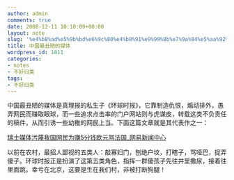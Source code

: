 ```yaml
---
author: admin
comments: true
date: 2008-12-11 10:10:09+00:00
layout: note
slug: '%e4%b8%ad%e5%9b%bd%e6%9c%80%e4%b8%91%e9%99%8b%e7%9a%84%e5%aa%92%e4%bd%93'
title: 中国最丑陋的媒体
wordpress_id: 1811
categories:
- notes
- 不好归类
tags:
- 不好归类
---
```


中国最丑陋的媒体是真理报的私生子《环球时报》，它靠制造仇恨，煽动排外，愚弄网民而赚取眼球，而一些追求点击率的门户网站则与虎谋皮，转载这类不负责任的稿件，从而引诱一些幼稚的网民上当。下面这篇文章就是其代表作之一：  
  
[瑞士媒体污蔑我国网民为赚5分钱欧元骂法国_网易新闻中心](http://news.163.com/08/1211/16/4ST77R4J0001124J.html)  
  
以前在农村，最招人鄙视的五类人：敲寡妇门，刨绝户坟，打瞎子，骂哑巴，捉弄傻子。环球时报正是扮演了这第五类角色，指挥一群傻孩子先往井里撒尿，接着往里面跳。幸亏在北京，这要是生在我们村，非被打断狗腿！  


<blockquote></blockquote>
